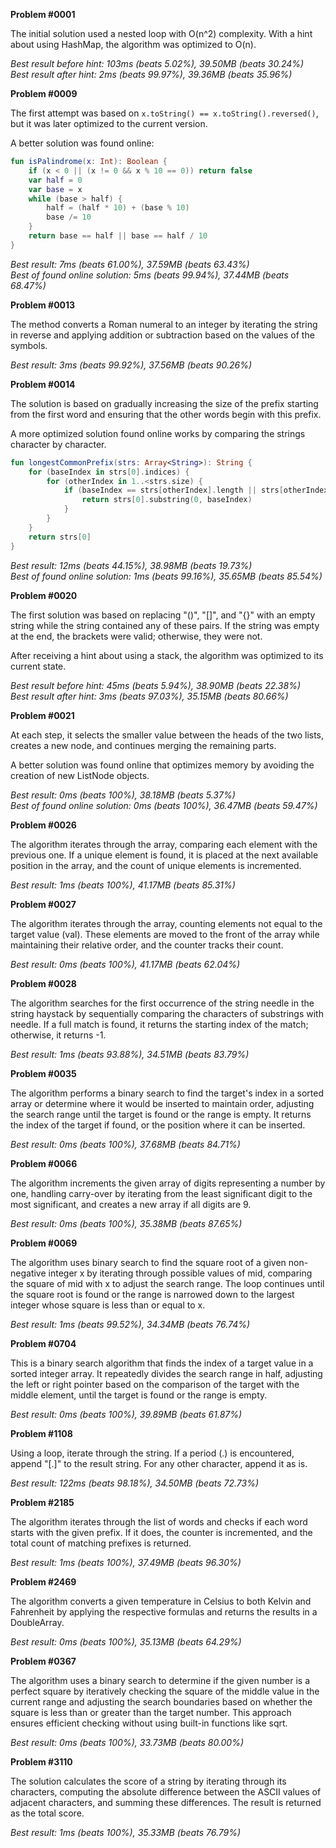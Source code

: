 **Problem #0001**

The initial solution used a nested loop with O(n^2) complexity. With a hint about using HashMap, the algorithm was optimized to O(n).

*Best result before hint: 103ms (beats 5.02%), 39.50MB (beats 30.24%)*  
*Best result after hint: 2ms (beats 99.97%), 39.36MB (beats 35.96%)*

**Problem #0009**

The first attempt was based on `x.toString() == x.toString().reversed()`, but it was later optimized to the current
version.

A better solution was found online:

```kotlin
fun isPalindrome(x: Int): Boolean {
    if (x < 0 || (x != 0 && x % 10 == 0)) return false
    var half = 0
    var base = x
    while (base > half) {
        half = (half * 10) + (base % 10)
        base /= 10
    }
    return base == half || base == half / 10
}
```

*Best result: 7ms (beats 61.00%), 37.59MB (beats 63.43%)*  
*Best of found online solution: 5ms (beats 99.94%), 37.44MB (beats 68.47%)*

**Problem #0013**

The method converts a Roman numeral to an integer by iterating the string in reverse and applying addition or
subtraction based on the values of the symbols.

*Best result: 3ms (beats 99.92%), 37.56MB (beats 90.26%)*

**Problem #0014**

The solution is based on gradually increasing the size of the prefix starting from the first word and ensuring that the
other words begin with this prefix.

A more optimized solution found online works by comparing the strings character by character.

```kotlin
fun longestCommonPrefix(strs: Array<String>): String {
    for (baseIndex in strs[0].indices) {
        for (otherIndex in 1..<strs.size) {
            if (baseIndex == strs[otherIndex].length || strs[otherIndex][baseIndex] != strs[0][baseIndex]) {
                return strs[0].substring(0, baseIndex)
            }
        }
    }
    return strs[0]
}
```

*Best result: 12ms (beats 44.15%), 38.98MB (beats 19.73%)*  
*Best of found online solution: 1ms (beats 99.16%), 35.65MB (beats 85.54%)*

**Problem #0020**

The first solution was based on replacing "()", "[]", and "{}" with an empty string while the string contained any of
these pairs. If the string was empty at the end, the brackets were valid; otherwise, they were not.

After receiving a hint about using a stack, the algorithm was optimized to its current state.

*Best result before hint: 45ms (beats 5.94%), 38.90MB (beats 22.38%)*  
*Best result after hint: 3ms (beats 97.03%), 35.15MB (beats 80.66%)*

**Problem #0021**

At each step, it selects the smaller value between the heads of the two lists, creates a new node, and continues merging the remaining parts.

A better solution was found online that optimizes memory by avoiding the creation of new ListNode objects.

*Best result: 0ms (beats 100%), 38.18MB (beats 5.37%)*  
*Best of found online solution: 0ms (beats 100%), 36.47MB (beats 59.47%)*

**Problem #0026**

The algorithm iterates through the array, comparing each element with the previous one. If a unique element is found, it is placed at the next available position in the array, and the count of unique elements is incremented.

*Best result: 1ms (beats 100%), 41.17MB (beats 85.31%)*

**Problem #0027**

The algorithm iterates through the array, counting elements not equal to the target value (val). These elements are moved to the front of the array while maintaining their relative order, and the counter tracks their count.

*Best result: 0ms (beats 100%), 41.17MB (beats 62.04%)*

**Problem #0028**

The algorithm searches for the first occurrence of the string needle in the string haystack by sequentially comparing the characters of substrings with needle. If a full match is found, it returns the starting index of the match; otherwise, it returns -1.

*Best result: 1ms (beats 93.88%), 34.51MB (beats 83.79%)*

**Problem #0035**

The algorithm performs a binary search to find the target's index in a sorted array or determine where it would be inserted to maintain order, adjusting the search range until the target is found or the range is empty. It returns the index of the target if found, or the position where it can be inserted.

*Best result: 0ms (beats 100%), 37.68MB (beats 84.71%)*

**Problem #0066**

The algorithm increments the given array of digits representing a number by one, handling carry-over by iterating from the least significant digit to the most significant, and creates a new array if all digits are 9.

*Best result: 0ms (beats 100%), 35.38MB (beats 87.65%)*

**Problem #0069**

The algorithm uses binary search to find the square root of a given non-negative integer x by iterating through possible values of mid, comparing the square of mid with x to adjust the search range. The loop continues until the square root is found or the range is narrowed down to the largest integer whose square is less than or equal to x.

*Best result: 1ms (beats 99.52%), 34.34MB (beats 76.74%)*

**Problem #0704**

This is a binary search algorithm that finds the index of a target value in a sorted integer array. It repeatedly divides the search range in half, adjusting the left or right pointer based on the comparison of the target with the middle element, until the target is found or the range is empty.

*Best result: 0ms (beats 100%), 39.89MB (beats 61.87%)*


**Problem #1108**

Using a loop, iterate through the string. If a period (.) is encountered, append "[.]" to the result string. For any other character, append it as is.

*Best result: 122ms (beats 98.18%), 34.50MB (beats 72.73%)*

**Problem #2185**

The algorithm iterates through the list of words and checks if each word starts with the given prefix. If it does, the counter is incremented, and the total count of matching prefixes is returned.

*Best result: 1ms (beats 100%), 37.49MB (beats 96.30%)*

**Problem #2469**

The algorithm converts a given temperature in Celsius to both Kelvin and Fahrenheit by applying the respective formulas and returns the results in a DoubleArray.

*Best result: 0ms (beats 100%), 35.13MB (beats 64.29%)*  

**Problem #0367**

The algorithm uses a binary search to determine if the given number is a perfect square by iteratively checking the square of the middle value in the current range and adjusting the search boundaries based on whether the square is less than or greater than the target number. This approach ensures efficient checking without using built-in functions like sqrt.

*Best result: 0ms (beats 100%), 33.73MB (beats 80.00%)*

**Problem #3110**

The solution calculates the score of a string by iterating through its characters, computing the absolute difference between the ASCII values of adjacent characters, and summing these differences. The result is returned as the total score.

*Best result: 1ms (beats 100%), 35.33MB (beats 76.79%)*